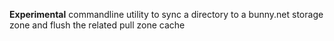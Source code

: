 **Experimental** commandline utility to sync a directory to a bunny.net storage zone and flush the related pull zone cache
